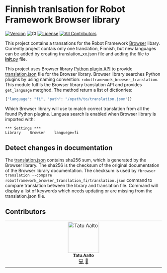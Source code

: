 # Finnish tranlsation for Robot Framework Browser library
[![Version](https://img.shields.io/pypi/v/robotframework-browser-translation-fi.svg)](https://pypi.python.org/pypi/robotframework-browser-translation-fi)
![CI](https://github.com/MarketSquare/robotframework-browser-translation-fi/actions/workflows/on-push.yml/badge.svg)
[![License](https://img.shields.io/badge/License-Apache%202.0-blue.svg)](https://opensource.org/licenses/Apache-2.0)
[![All Contributors](https://img.shields.io/github/all-contributors/MarketSquare/robotframework-browser-translation-fi?color=ee8449&style=flat-square)](#contributors)


This project contains a transations for the Robot Framework
[Browser](https://github.com/MarketSquare/robotframework-browser)
libary. Currently project contais only one translation, Finnish, but
new languages can be added by creating translation_xx.json file
and adding the file to
[__init__.py](https://github.com/MarketSquare/robotframework-browser-translation-fi/blob/main/robotframework_browser_translation_fi/translation_fi.json) file.

This project uses Browser library
[Python plugin API](https://packaging.python.org/en/latest/guides/creating-and-discovering-plugins/)
to provide
[translation.json](https://github.com/MarketSquare/robotframework-browser-translation-fi/blob/main/robotframework_browser_translation_fi/translation_fi.json)
file for the Browser library. Browser library searches Python plugins by using
naming convention: `robotframework_browser_translation`. This module
fulfils the Browser library translation API and provides `get_language`
metghod. The method return a list of dictionries:

```Python
{"language": "fi", "path": "/opath/to/translation.json")}
```
Which Browser library will use to match correct translation from all
the found Python plugins. Languea search is enabled when Browser
library is imported with:

```robotRobotFramework
*** Settings ***
Library    Browser    languege=fi
```

## Detect changes in documentation
The
[translation.json](https://github.com/MarketSquare/robotframework-browser-translation-fi/blob/main/robotframework_browser_translation_fi/translation.json)
contains sha256 sum, which is generated by the Browser library. The sha256
is the checksum of the original documentation of the Browser library documentation.
The checksum is used by
`fbrowser translation --compare robotframework_browser_translation_fi/translation.json`
command to compare translation between the library and translation file. Command will
display a list of keywords which needs updating or are missing from the translation.json
file.

## Contributors

<!-- ALL-CONTRIBUTORS-LIST:START - Do not remove or modify this section -->
<!-- prettier-ignore-start -->
<!-- markdownlint-disable -->
<table>
  <tbody>
    <tr>
      <td align="center" valign="top" width="14.28%"><a href="https://github.com/aaltat"><img src="https://avatars.githubusercontent.com/u/2665023?v=4?s=100" width="100px;" alt="Tatu Aalto"/><br /><sub><b>Tatu Aalto</b></sub></a><br /><a href="#code-aaltat" title="Code">💻</a> <a href="#doc-aaltat" title="Documentation">📖</a></td>
    </tr>
  </tbody>
</table>

<!-- markdownlint-restore -->
<!-- prettier-ignore-end -->

<!-- ALL-CONTRIBUTORS-LIST:END -->
